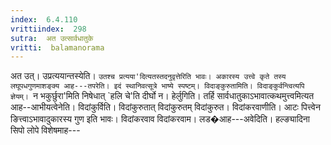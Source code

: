 ```yaml
---
index:  6.4.110
vrittiindex:  298
sutra:  अत उत्सार्वधातुके
vritti:  balamanorama 
---
```


अत उत्। उप्रत्ययान्तस्येति। `उतश्च प्रत्यया'दित्यतस्तदनुवृत्तेरिति भावः। अकारस्य उत्त्वे कृते तस्य लघूपधगुणमाशङ्क्य आह---तपरेति। इदं स्थानिवत्सूत्रे भाष्ये स्पष्टम्। विदाङ्कुरुतामिति। विदाङ्कुर्वन्त्वित्यपि ज्ञेयम्। `न भकुर्छुरा'मिति निषेधात् `हलि चे'ति दीर्घो न। हेर्लुगिति। तर्हि सार्वधातुकाऽभावात्कथमुत्त्वमित्यत आह--आभीयत्वेनेति। विदांकुर्विति। विदांकुरुतात् विदांकुरुतम् विदांकुरुत। विदांकरवाणीति। आटः पित्त्वेन ङित्त्वाऽभावादुकारस्य गुण इति भावः। विदांकरवाव विदांकरवाम। लड�आह---अवेदिति। हल्ङ्यादिना सिपो लोपे विशेषमाह--- 

